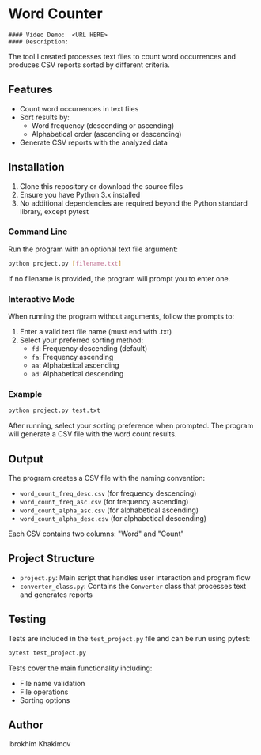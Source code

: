 # Word Counter
    #### Video Demo:  <URL HERE>
    #### Description:

The tool I created processes text files to count word occurrences and produces CSV reports sorted by different criteria. 

## Features

- Count word occurrences in text files
- Sort results by:
  - Word frequency (descending or ascending)
  - Alphabetical order (ascending or descending)
- Generate CSV reports with the analyzed data

## Installation

1. Clone this repository or download the source files
2. Ensure you have Python 3.x installed
3. No additional dependencies are required beyond the Python standard library, except pytest


### Command Line

Run the program with an optional text file argument:

```bash
python project.py [filename.txt]
```

If no filename is provided, the program will prompt you to enter one.

### Interactive Mode

When running the program without arguments, follow the prompts to:
1. Enter a valid text file name (must end with .txt)
2. Select your preferred sorting method:
   - `fd`: Frequency descending (default)
   - `fa`: Frequency ascending
   - `aa`: Alphabetical ascending
   - `ad`: Alphabetical descending

### Example

```bash
python project.py test.txt
```

After running, select your sorting preference when prompted. The program will generate a CSV file with the word count results.

## Output

The program creates a CSV file with the naming convention:
- `word_count_freq_desc.csv` (for frequency descending)
- `word_count_freq_asc.csv` (for frequency ascending)
- `word_count_alpha_asc.csv` (for alphabetical ascending)
- `word_count_alpha_desc.csv` (for alphabetical descending)

Each CSV contains two columns: "Word" and "Count"

## Project Structure

- `project.py`: Main script that handles user interaction and program flow
- `converter_class.py`: Contains the `Converter` class that processes text and generates reports

## Testing

Tests are included in the `test_project.py` file and can be run using pytest:

```bash
pytest test_project.py
```

Tests cover the main functionality including:
- File name validation
- File operations
- Sorting options

## Author
Ibrokhim Khakimov